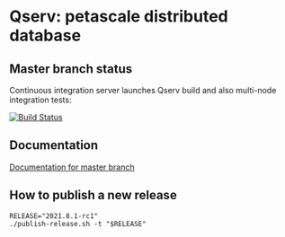 # Qserv: petascale distributed database

## Master branch status

Continuous integration server launches Qserv build and also multi-node integration tests:

[![Build Status](https://travis-ci.org/lsst/qserv.svg?branch=master)](https://travis-ci.org/lsst/qserv)

## Documentation

[Documentation for master branch](https://qserv.lsst.io/)

## How to publish a new release

```
RELEASE="2021.8.1-rc1"
./publish-release.sh -t "$RELEASE"
